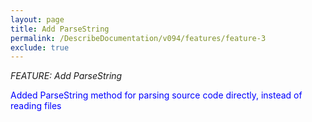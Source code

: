 ```yaml
---
layout: page
title: Add ParseString
permalink: /DescribeDocumentation/v094/features/feature-3
exclude: true
---
```

_FEATURE: Add ParseString_

<span style="color:blue">Added ParseString method for parsing source code directly, instead of reading files</span>
